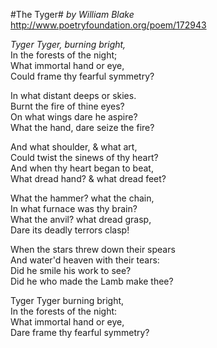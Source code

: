 #The Tyger#
*by William Blake*<br>
http://www.poetryfoundation.org/poem/172943


*Tyger Tyger, burning bright,*<br> 
In the forests of the night;<br> 
What immortal hand or eye,<br> 
Could frame thy fearful symmetry?<br>

In what distant deeps or skies.<br> 
Burnt the fire of thine eyes?<br>
On what wings dare he aspire?<br>
What the hand, dare seize the fire?<br>

And what shoulder, & what art,<br>
Could twist the sinews of thy heart?<br>
And when thy heart began to beat,<br>
What dread hand? & what dread feet?<br>

What the hammer? what the chain, <br>
In what furnace was thy brain?<br>
What the anvil? what dread grasp, <br>
Dare its deadly terrors clasp! <br>

When the stars threw down their spears <br>
And water'd heaven with their tears: <br>
Did he smile his work to see?<br>
Did he who made the Lamb make thee?<br>

Tyger Tyger burning bright, <br>
In the forests of the night: <br>
What immortal hand or eye,<br>
Dare frame thy fearful symmetry?<br><br>
